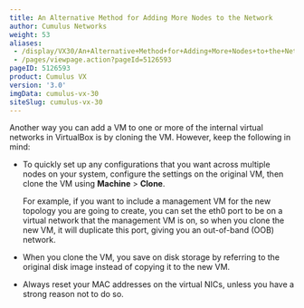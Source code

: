 ```yaml
---
title: An Alternative Method for Adding More Nodes to the Network
author: Cumulus Networks
weight: 53
aliases:
 - /display/VX30/An+Alternative+Method+for+Adding+More+Nodes+to+the+Network
 - /pages/viewpage.action?pageId=5126593
pageID: 5126593
product: Cumulus VX
version: '3.0'
imgData: cumulus-vx-30
siteSlug: cumulus-vx-30
---
```

Another way you can add a VM to one or more of the internal virtual
networks in VirtualBox is by cloning the VM. However, keep the following
in mind:

  - To quickly set up any configurations that you want across multiple
    nodes on your system, configure the settings on the original VM,
    then clone the VM using **Machine** \> **Clone**.
    
    For example, if you want to include a management VM for the new
    topology you are going to create, you can set the eth0 port to be on
    a virtual network that the management VM is on, so when you clone
    the new VM, it will duplicate this port, giving you an out-of-band
    (OOB) network.

  - When you clone the VM, you save on disk storage by referring to the
    original disk image instead of copying it to the new VM.

  - Always reset your MAC addresses on the virtual NICs, unless you have
    a strong reason not to do so.

<article id="html-search-results" class="ht-content" style="display: none;">

</article>

<footer id="ht-footer">

</footer>
